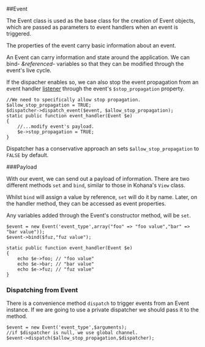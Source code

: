 ##Event

The Event class is used as the base class for the creation of Event objects, which are passed as parameters to event handlers when an event is triggered.

The properties of the event carry basic information about an event.

An Event can carry information and state around the application. We can bind- _&referenced_- variables so that they can be modified through the event's live cycle. 

If the dispacher enables so, we can also stop the event propagation from an event handler [listener](core/listeners) through the event's `$stop_propagation` property.

	//We need to specifically allow stop propagation.
	$allow_stop_propagation = TRUE;
	$dispatcher->dispatch_event($event, $allow_stop_propagation);
	static public function event_handler(Event $e)
	{
		//...modify event's payload.
		$e->stop_propagation = TRUE;
	} 
Dispatcher has a conservative approach an sets `$allow_stop_propagation` to `FALSE` by default.


###Payload

With our event, we can send out a payload of information. There are two different methods `set` and `bind`, similar to those in Kohana's `View` class.

Whilst `bind` will assign a value by reference, `set` will do it by name. Later, on the handler method, they can be accessed as event properties.

Any variables added through the Event's constructor method, will be `set`. 

	$event = new Event('event_type',array("foo" => "foo value","bar" => "bar value"));
	$event->bind($fuz,"fuz value");
	
	static public function event_handler(Event $e)
	{
		echo $e->foo; // "foo value"
		echo $e->bar; // "bar value"
		echo $e->fuz; // "fuz value"
	} 

### Dispatching from Event
There is a convenience method `dispatch` to trigger events from an Event instance. If we are going to use a private dispatcher
we should pass it to the method.

	$event = new Event('event_type',$arguments);
	//if $dispatcher is null, we use global channel.
	$event->dispatch($allow_stop_propagation,$dispatcher);
	


	
 